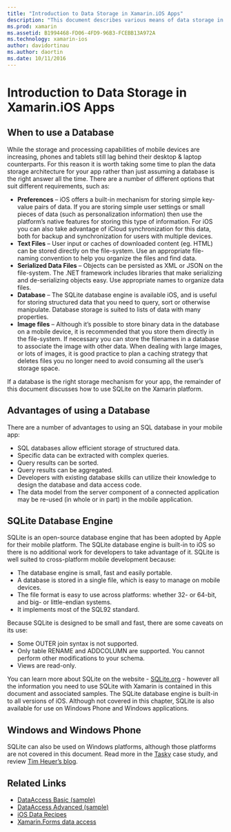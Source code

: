 ```yaml
---
title: "Introduction to Data Storage in Xamarin.iOS Apps"
description: "This document describes various means of data storage in a Xamarin.iOS application, and provides specific information about the benefits of SQLite."
ms.prod: xamarin
ms.assetid: B1994468-FD06-4FD9-96B3-FCEBB13A972A
ms.technology: xamarin-ios
author: davidortinau
ms.author: daortin
ms.date: 10/11/2016
---
```


# Introduction to Data Storage in Xamarin.iOS Apps

## When to use a Database

While the storage and processing capabilities of mobile devices are increasing, phones and tablets still lag behind their desktop &amp; laptop counterparts. For this reason it is worth taking some time to plan the data storage architecture for your app rather than just assuming a database is the right answer all the time. There are a number of different options that suit different requirements, such as:

- **Preferences** – iOS offers a built-in mechanism for storing simple key-value pairs of data. If you are storing simple user settings or small pieces of data (such as personalization information) then use the platform’s native features for storing this type of information. For iOS you can also take advantage of iCloud synchronization for this data, both for backup and synchronization for users with multiple devices.
- **Text Files** – User input or caches of downloaded content (eg. HTML) can be stored directly on the file-system. Use an appropriate file-naming convention to help you organize the files and find data.
- **Serialized Data Files** – Objects can be persisted as XML or JSON on the file-system. The .NET framework includes libraries that make serializing and de-serializing objects easy. Use appropriate names to organize data files.
- **Database** – The SQLite database engine is available iOS, and is useful for storing structured data that you need to query, sort or otherwise manipulate. Database storage is suited to lists of data with many properties.
- **Image files** – Although it’s possible to store binary data in the database on a mobile device, it is recommended that you store them directly in the file-system. If necessary you can store the filenames in a database to associate the image with other data. When dealing with large images, or lots of images, it is good practice to plan a caching strategy that deletes files you no longer need to avoid consuming all the user’s storage space.

If a database is the right storage mechanism for your app, the remainder of this document discusses how to use SQLite on the Xamarin platform.

## Advantages of using a Database

There are a number of advantages to using an SQL database in your mobile app:

- SQL databases allow efficient storage of structured data.
- Specific data can be extracted with complex queries.
- Query results can be sorted.
- Query results can be aggregated.
- Developers with existing database skills can utilize their knowledge to design the database and data access code.
- The data model from the server component of a connected application may be re-used (in whole or in part) in the mobile application.

## SQLite Database Engine

SQLite is an open-source database engine that has been adopted by Apple for their mobile platform. The SQLite database engine is built-in to iOS so there is no additional work for developers to take advantage of it. SQLite is well suited to cross-platform mobile development because:

- The database engine is small, fast and easily portable.
- A database is stored in a single file, which is easy to manage on mobile devices.
- The file format is easy to use across platforms: whether 32- or 64-bit, and big- or little-endian systems.
- It implements most of the SQL92 standard.

Because SQLite is designed to be small and fast, there are some caveats on its use:

- Some OUTER join syntax is not supported.
- Only table RENAME and ADDCOLUMN are supported. You cannot perform other modifications to your schema.
- Views are read-only.

You can learn more about SQLite on the website - [SQLite.org](https://SQLite.org) - however all the information you need to use SQLite with Xamarin is contained in this document and associated samples. The SQLite database engine is built-in to all versions of iOS.
Although not covered in this chapter, SQLite is also available for use on Windows Phone and Windows applications.

## Windows and Windows Phone

SQLite can also be used on Windows platforms, although those platforms are not covered in this document.
Read more in the [Tasky](~/cross-platform/app-fundamentals/building-cross-platform-applications/case-study-tasky.md) case study, and review [Tim Heuer’s blog](https://timheuer.com/blog/archive/2012/06/28/seeding-your-metro-style-app-with-sqlite-database.aspx).

## Related Links

- [DataAccess Basic (sample)](https://github.com/xamarin/mobile-samples/tree/master/DataAccess/Basic)
- [DataAccess Advanced (sample)](https://github.com/xamarin/mobile-samples/tree/master/DataAccess/Advanced)
- [iOS Data Recipes](https://github.com/xamarin/recipes/tree/master/Recipes/ios/data/sqlite)
- [Xamarin.Forms data access](~/xamarin-forms/data-cloud/data/databases.md)
